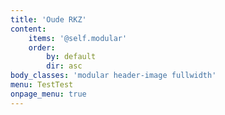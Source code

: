 ```yaml
---
title: 'Oude RKZ'
content:
    items: '@self.modular'
    order:
        by: default
        dir: asc
body_classes: 'modular header-image fullwidth'
menu: TestTest
onpage_menu: true
---
```

